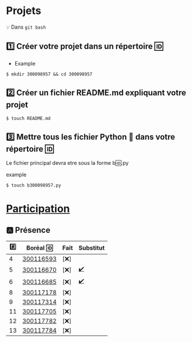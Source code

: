 # Projets 

:bulb: Dans `git bash`

## :one: Créer votre projet dans un répertoire :id:

* Example

```
$ mkdir 300098957 && cd 300098957
```

## :two: Créer un fichier README.md expliquant votre projet

```
$ touch README.md
```

## :three: Mettre tous les fichier Python :snake: dans votre répertoire :id:

Le fichier principal devra etre sous la forme b:id:.py

example

```
$ touch b300098957.py
```


# [Participation](.scripts/Participation.md)


## :a: Présence

|:hash:| Boréal :id:                | Fait               | Substitut    | 
|------|----------------------------|--------------------|-----|
| 4 | [300116593](300116593/b300116593.py) | [:x:] |     |
| 5 | [300116670](300116670/b300116670.py) | [:x:] |[:heavy_check_mark:](../S.PowerShell/300116670/b300116670-structure.ps1)| 
| 6 | [300116685](300116685/b300116685.py) | [:x:] |[:heavy_check_mark:](../S.PowerShell/300116685/b300116685-structure.ps1)| 
| 8 | [300117178](300117178/b300117178.py) | [:x:] |     |
| 9 | [300117314](300117314/b300117314.py) | [:x:] |     |
| 11 | [300117705](300117705/b300117705.py) | [:x:] |     |
| 12 | [300117782](300117782/b300117782.py) | [:x:] |     |
| 13 | [300117784](300117784/b300117784.py) | [:x:] |     |
